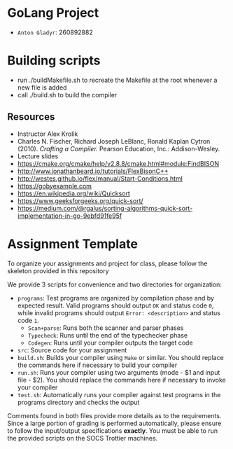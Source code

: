 # GoLang Project

* `Anton Gladyr`: 260892882

# Building scripts
- run ./buildMakefile.sh to recreate the Makefile at the root whenever a new file is added
- call ./build.sh to build the compiler

## Resources

* Instructor Alex Krolik
* Charles N. Fischer, Richard Joseph LeBlanc, Ronald Kaplan Cytron (2010). _Crafting a Compiler._ Pearson Education, Inc.: Addison-Wesley.
* Lecture slides
* <https://cmake.org/cmake/help/v2.8.8/cmake.html#module:FindBISON>
* <http://www.jonathanbeard.io/tutorials/FlexBisonC++>
* <http://westes.github.io/flex/manual/Start-Conditions.html>
* <https://gobyexample.com>
* <https://en.wikipedia.org/wiki/Quicksort>
* <https://www.geeksforgeeks.org/quick-sort/>
* <https://medium.com/@rgalus/sorting-algorithms-quick-sort-implementation-in-go-9ebfd91fe95f>

# Assignment Template

To organize your assignments and project for class, please follow the skeleton provided in this repository

We provide 3 scripts for convenience and two directories for organization:

* `programs`: Test programs are organized by compilation phase and by expected result. Valid programs should output `OK` and status code `0`, while invalid programs should output `Error: <description>` and status code `1`.
  * `Scan+parse`: Runs both the scanner and parser phases
  * `Typecheck`: Runs until the end of the typechecker phase
  * `Codegen`: Runs until your compiler outputs the target code
* `src`: Source code for your assignment
* `build.sh`: Builds your compiler using `Make` or similar. You should replace the commands here if necessary to build your compiler
* `run.sh`: Runs your compiler using two arguments (mode - $1 and input file - $2). You should replace the commands here if necessary to invoke your compiler
* `test.sh`: Automatically runs your compiler against test programs in the programs directory and checks the output

Comments found in both files provide more details as to the requirements. Since a large portion of grading is performed automatically, please ensure to follow the input/output specifications **exactly**. You must be able to run the provided scripts on the SOCS Trottier machines.

